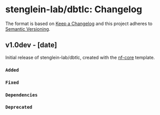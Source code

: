 # stenglein-lab/dbtlc: Changelog

The format is based on [Keep a Changelog](https://keepachangelog.com/en/1.0.0/)
and this project adheres to [Semantic Versioning](https://semver.org/spec/v2.0.0.html).

## v1.0dev - [date]

Initial release of stenglein-lab/dbtlc, created with the [nf-core](https://nf-co.re/) template.

### `Added`

### `Fixed`

### `Dependencies`

### `Deprecated`
